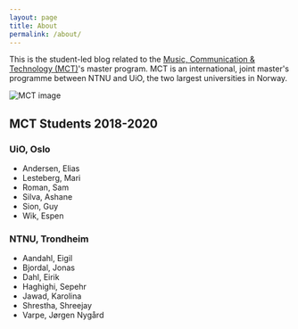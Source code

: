 ```yaml
---
layout: page
title: About
permalink: /about/
---
```


This is the student-led blog related to the [Music, Communication & Technology (MCT)](https://www.uio.no/english/studies/programmes/mct-master/)'s master program. MCT is an international, joint master's programme between NTNU and UiO, the two largest universities in Norway.

![MCT image](/assets/img/mct-master-630.jpg "MCT image")

## MCT Students 2018-2020

### UiO, Oslo

* Andersen, Elias
* Lesteberg, Mari
* Roman, Sam
* Silva, Ashane
* Sion, Guy
* Wik, Espen

### NTNU, Trondheim

* Aandahl, Eigil
* Bjordal, Jonas
* Dahl, Eirik
* Haghighi, Sepehr
* Jawad, Karolina
* Shrestha, Shreejay
* Varpe, Jørgen Nygård

<!--

Documentation on Jekyll and template:

This is the base Jekyll theme. You can find out more info about customizing your Jekyll theme, as well as basic Jekyll usage documentation at [jekyllrb.com](https://jekyllrb.com/)

You can find the source code for Minima at GitHub:
[jekyll][jekyll-organization] /
[minima](https://github.com/jekyll/minima)

You can find the source code for Jekyll at GitHub:
[jekyll][jekyll-organization] /
[jekyll](https://github.com/jekyll/jekyll)


[jekyll-organization]: https://github.com/jekyll

-->
